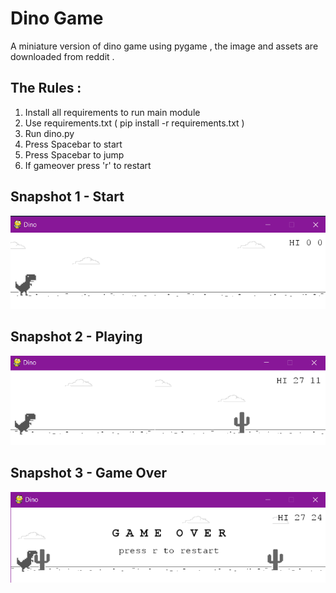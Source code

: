 # Dino Game

 A miniature version of dino game using pygame , the image and assets are downloaded from reddit . 

 ## The Rules : 
 1. Install all requirements to run main module
 2. Use requirements.txt ( pip install -r requirements.txt )
 3. Run dino.py
 4. Press Spacebar to start
 5. Press Spacebar to jump
 6. If gameover press 'r' to restart


## Snapshot 1 - Start
![snapshot1](Screenshot/start.png)

## Snapshot 2 - Playing
![snapshot2](Screenshot/running.png)

## Snapshot 3 - Game Over
![snapshot3](Screenshot/gameover.png)